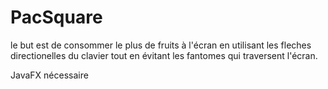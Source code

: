 # PacSquare
le but est de consommer le plus de fruits à l'écran en utilisant les fleches directionelles du clavier tout en évitant les fantomes qui traversent l'écran.

JavaFX nécessaire
